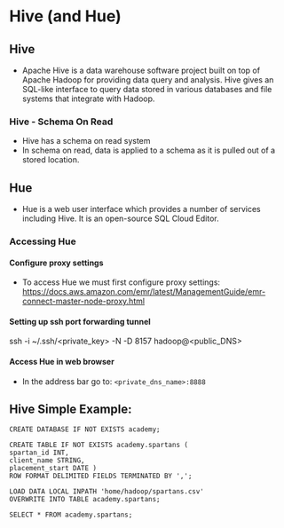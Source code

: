 # Hive (and Hue)

## Hive
- Apache Hive is a data warehouse software project built on top of Apache Hadoop for providing data query and analysis. Hive gives an SQL-like interface to query data stored in various databases and file systems that integrate with Hadoop.

### Hive - Schema On Read
- Hive has a schema on read system
- In schema on read, data is applied to a schema as it is pulled out of a stored location.

## Hue
- Hue is a web user interface which provides a number of services including Hive. It is an open-source SQL Cloud Editor.

### Accessing Hue

#### Configure proxy settings
- To access Hue we must first configure proxy settings:
https://docs.aws.amazon.com/emr/latest/ManagementGuide/emr-connect-master-node-proxy.html

#### Setting up ssh port forwarding tunnel
ssh -i ~/.ssh/<private_key> -N -D 8157 hadoop@<public_DNS>

#### Access Hue in web browser
- In the address bar go to: `<private_dns_name>:8888`

## Hive Simple Example:
```
CREATE DATABASE IF NOT EXISTS academy;

CREATE TABLE IF NOT EXISTS academy.spartans (
spartan_id INT,
client_name STRING,
placement_start DATE )
ROW FORMAT DELIMITED FIELDS TERMINATED BY ',';

LOAD DATA LOCAL INPATH 'home/hadoop/spartans.csv'
OVERWRITE INTO TABLE academy.spartans;

SELECT * FROM academy.spartans;
```

